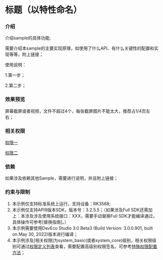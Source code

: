 # 标题（以特性命名）

### 介绍

介绍sample的具体功能;
 
需要介绍本sample的主要实现原理，如使用了什么API、有什么关键性的配置和实现等等，附上链接；

使用说明：

1.第一步；
	
2.第二步；

### 效果预览

屏幕截屏或者视频，文件不超过4个，每张截屏图片不能太大，推荐占1/4页左右；

### 相关权限

[权限一](https://gitee.com/openharmony/docs/blob/master/zh-cn/application-dev/security/permission-list.md)

[权限二](https://gitee.com/openharmony/docs/blob/master/zh-cn/application-dev/security/permission-list.md)

### 依赖

如果涉及依赖其他Sample，需要进行说明，并且附上链接；


### 约束与限制

1. 本示例仅支持标准系统上运行，支持设备：RK3568;
2. 本示例仅支持API9版本SDK，版本号：3.2.5.5；（如果涉及Full SDK还需加上：本涉及涉及使用系统接口：XXX，需要手动替换Full SDK才能编译通过，具体操作可参考[替换指南]。）
3. 本示例需要使用DevEco Studio 3.0 Beta3 (Build Version: 3.0.0.901, built on May 30, 2022)版本进行编译；
4. 本示例涉及[相关权限]为system_basic(或者system_core)级别，相关权限级别可通过[权限定义列表](https://gitee.com/openharmony/docs/blob/master/zh-cn/application-dev/security/permission-list.md)查看，需要配置高级别权限签名，可参考[特殊权限配置方法](https://developer.harmonyos.com/cn/docs/documentation/doc-guides/ohos-auto-configuring-signature-information-0000001271659465)；